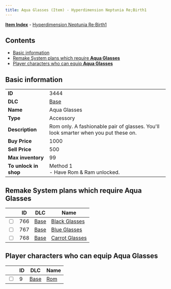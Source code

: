 ```yaml
---
title: Aqua Glasses (Item) - Hyperdimension Neptunia Re;Birth1
---
```


[**Item Index**](/neptunia/rb1/item/index.html) - [Hyperdimension Neptunia Re;Birth1](/neptunia/rb1)

## Contents

- [Basic information](#basic-information)
- [Remake System plans which require **Aqua Glasses**](#remake-system-plans-which-require-aqua-glasses)
- [Player characters who can equip **Aqua Glasses**](#player-characters-who-can-equip-aqua-glasses)
## Basic information

|   |   |
| -- | -- |
| **ID** | 3444 |
| **DLC** | [Base](/neptunia/rb1/dlc/1-base.html) |
| **Name** | Aqua Glasses |
| **Type** | Accessory |
| **Description** | Rom only. A fashionable pair of glasses. You'll look smarter when you put these on. |
| **Buy Price** | 1000 |
| **Sell Price** | 500 |
| **Max inventory** | 99 |
| **To unlock in shop** | Method 1<br />- Have Rom & Ram unlocked. |


## Remake System plans which require **Aqua Glasses**

|    | ID | DLC | Name |
| -- | -- | --- | ---- |
| <input type="checkbox" id="rb1-quest-1-766" class="trackbox" /> | 766 | [Base](/neptunia/rb1/dlc/1-base.html) | [Black Glasses](/neptunia/rb1/quest/1-766-black-glasses.html) |
| <input type="checkbox" id="rb1-quest-1-767" class="trackbox" /> | 767 | [Base](/neptunia/rb1/dlc/1-base.html) | [Blue Glasses](/neptunia/rb1/quest/1-767-blue-glasses.html) |
| <input type="checkbox" id="rb1-quest-1-768" class="trackbox" /> | 768 | [Base](/neptunia/rb1/dlc/1-base.html) | [Carrot Glasses](/neptunia/rb1/quest/1-768-carrot-glasses.html) |


## Player characters who can equip **Aqua Glasses**

|    | ID | DLC | Name |
| -- | -- | --- | ---- |
| <input type="checkbox" id="rb1-player-1-9" class="trackbox" /> | 9 | [Base](/neptunia/rb1/dlc/1-base.html) | [Rom](/neptunia/rb1/player/1-9-rom.html) |

